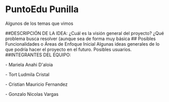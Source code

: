 # PuntoEdu Punilla
</p>
Algunos de los temas que vimos 
</p>
##DESCRIPCIÓN DE LA IDEA: 
¿Cuál es la visión general del proyecto? ¿Qué problema busca resolver (aunque sea de forma muy básica
## Posibles Funcionalidades o Áreas de Enfoque Inicial
Algunas ideas generales de lo que podría hacer el proyecto en el futuro. Posibles usuarios.
##INTEGRANTES DEL EQUIPO: 
</p>
- Mariela Anahi D'aloia
</p>
- Tort Ludmila Cristal
</p>
- Cristian Mauricio Fernandez
</p>
- Gonzalo Nicolas Vargas
</p>
